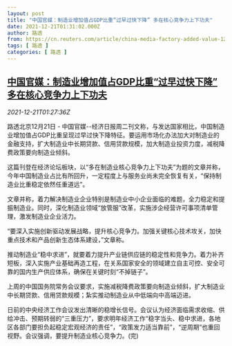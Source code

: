 ```yaml
---
layout: post
title: "中国官媒：制造业增加值占GDP比重“过早过快下降” 多在核心竞争力上下功夫"
date: 2021-12-21T01:31:02.000Z
author: 路透
from: https://cn.reuters.com/article/china-media-factory-added-value-1221-idCNKBS2J004T
tags: [ 路透 ]
categories: [ 路透 ]
---
```

<!--1640050262000-->
[中国官媒：制造业增加值占GDP比重“过早过快下降” 多在核心竞争力上下功夫](https://cn.reuters.com/article/china-media-factory-added-value-1221-idCNKBS2J004T)
------

<div>
<div><i>2021-12-21T01:27:36Z</i></div><p>路透北京12月21日 - 中国官媒--经济日报周二刊文称，与发达国家相比，中国制造业增加值占GDP比重呈现过早过快下降特征。要运用市场化办法加大对制造业的金融支持，扩大制造业中长期贷款、信用贷款规模，加大制造业投资力度，减税降费政策要向制造业倾斜。</p><p>这篇刊登在经济论坛板块，以“多在制造业核心竞争力上下功夫”为题的文章并称，今年中国制造业占比有所回升，一定程度上与服务业尚未完全恢复有关，“保持制造业比重稳定依然任重道远”。</p><p>文章并称，着力解决制造业企业特别是制造业中小企业面临的难题，全力稳定和提振制造业。同时，深化制造业领域“放管服”改革，实施涉企经营许可事项清单管理，激发制造业企业活力。</p><p>“要深入实施创新驱动发展战略，提升核心竞争力。加强关键核心技术攻关，加快重点技术和产品创新生态体系建设，”文章称。</p><p>推动制造业“稳中求进”，就要着力提升产业链供应链的稳定性和竞争力。着力补齐短板，深入实施产业基础再造工程，在关系国家安全的领域建立自主可控、安全可靠的国内生产供应体系，确保在关键时刻“不掉链子”。</p><p>上周的中国国务院常务会议要求，实施减税降费政策要向制造业倾斜，扩大制造业中长期贷款、信用贷款规模；紮实推动制造业从中低端向中高端迈进。</p><p>日前的中央经济工作会议发出清晰的稳增长信号。会议认为经济面临需求收缩、供给冲击、预期转弱的“三重压力”，要求明年经济工作“稳字当头、稳中求进，各地区各部门要担负起稳定宏观经济的责任”，“政策发力适当靠前”，“逆周期”也重回视野。会议强调，要提升制造业核心竞争力。(完)</p>
</div>
